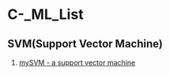 # C-_ML_List

## SVM(Support Vector Machine)
1. [mySVM - a support vector machine](http://www-ai.cs.uni-dortmund.de/SOFTWARE/MYSVM/index.html)
